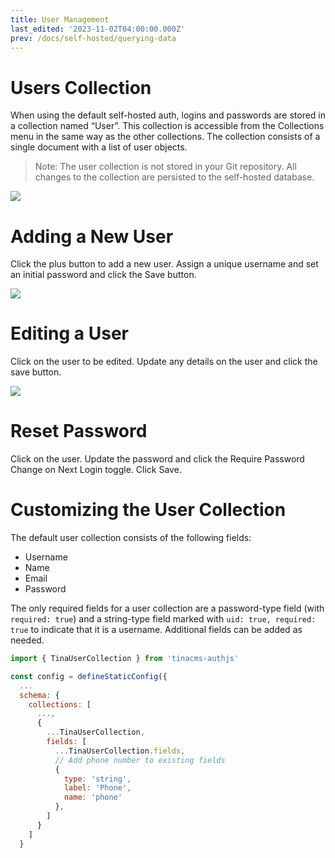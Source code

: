 ```yaml
---
title: User Management
last_edited: '2023-11-02T04:00:00.000Z'
prev: /docs/self-hosted/querying-data
---
```


# Users Collection

When using the default self-hosted auth, logins and passwords are stored in a collection named “User”. This collection is accessible from the Collections menu in the same way as the other collections. The collection consists of a single document with a list of user objects.

> Note: The user collection is not stored in your Git repository. All changes to the collection are persisted to the self-hosted database.

![](https://res.cloudinary.com/forestry-demo/image/upload/v1698949345/self-hosted/user_management_users_collection_small_gjxgld.png)

# Adding a New User

Click the plus button to add a new user. Assign a unique username and set an initial password and click the Save button.

![](https://res.cloudinary.com/forestry-demo/image/upload/v1698938355/self-hosted/user_management_list_users_woxeve.png)

# Editing a User

Click on the user to be edited. Update any details on the user and click the save button.

![](https://res.cloudinary.com/forestry-demo/image/upload/v1698938359/self-hosted/user_management_edit_user_mhebwp.png)

# Reset Password

Click on the user. Update the password and click the Require Password Change on Next Login toggle. Click Save.

# Customizing the User Collection

The default user collection consists of the following fields:

* Username
* Name
* Email
* Password

The only required fields for a user collection are a password-type field (with `required: true`) and a string-type field marked with `uid: true, required: true` to indicate that it is a username. Additional fields can be added as needed.

```js
import { TinaUserCollection } from 'tinacms-authjs'

const config = defineStaticConfig({
  ...
  schema: {
    collections: [
      ...,
      {
        ...TinaUserCollection,
        fields: [
          ...TinaUserCollection.fields,
          // Add phone number to existing fields
          {
            type: 'string',
            label: 'Phone',
            name: 'phone'
          },
        ]
      }
    ]
  }
```
